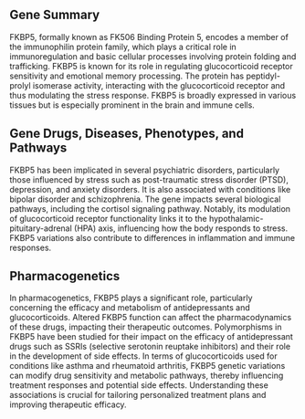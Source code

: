## Gene Summary
FKBP5, formally known as FK506 Binding Protein 5, encodes a member of the immunophilin protein family, which plays a critical role in immunoregulation and basic cellular processes involving protein folding and trafficking. FKBP5 is known for its role in regulating glucocorticoid receptor sensitivity and emotional memory processing. The protein has peptidyl-prolyl isomerase activity, interacting with the glucocorticoid receptor and thus modulating the stress response. FKBP5 is broadly expressed in various tissues but is especially prominent in the brain and immune cells.

## Gene Drugs, Diseases, Phenotypes, and Pathways
FKBP5 has been implicated in several psychiatric disorders, particularly those influenced by stress such as post-traumatic stress disorder (PTSD), depression, and anxiety disorders. It is also associated with conditions like bipolar disorder and schizophrenia. The gene impacts several biological pathways, including the cortisol signaling pathway. Notably, its modulation of glucocorticoid receptor functionality links it to the hypothalamic-pituitary-adrenal (HPA) axis, influencing how the body responds to stress. FKBP5 variations also contribute to differences in inflammation and immune responses.

## Pharmacogenetics
In pharmacogenetics, FKBP5 plays a significant role, particularly concerning the efficacy and metabolism of antidepressants and glucocorticoids. Altered FKBP5 function can affect the pharmacodynamics of these drugs, impacting their therapeutic outcomes. Polymorphisms in FKBP5 have been studied for their impact on the efficacy of antidepressant drugs such as SSRIs (selective serotonin reuptake inhibitors) and their role in the development of side effects. In terms of glucocorticoids used for conditions like asthma and rheumatoid arthritis, FKBP5 genetic variations can modify drug sensitivity and metabolic pathways, thereby influencing treatment responses and potential side effects. Understanding these associations is crucial for tailoring personalized treatment plans and improving therapeutic efficacy.